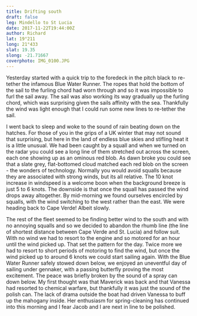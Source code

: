 ```yaml
---
title: Drifting south
draft: false
leg: Mindello to St Lucia
date: 2017-11-22T19:44:00Z
author: Richard
lat: 19°211
long: 21°433
slat: 19.35
slong: -21.71667
coverphoto: IMG_0100.JPG
---
```

Yesterday started with a quick trip to the foredeck in the pitch black to
re-tether the infamous Blue Water Runner. The ropes that hold the
bottom of the sail to the furling chord had worn through and so it was
impossible to furl the sail away. The sail was also working its way
gradually up the furling chord, which was surprising given the sails
affinity with the sea. Thankfully the wind was light enough that I could
run some new lines to re-tether the sail.

I went back to sleep and woke to the sound of rain beating down on the
hatches. For those of you in the grips of a UK winter that may
not sound that surprising, but here in the land of endless blue skies and
stifling heat it is a little unusual. We had been caught by a squall
and when we turned on the radar you could see a long line of them stretched
out across the screen, each one showing up as an
ominous red blob. As dawn broke you could see that a slate grey,
flat-bottomed cloud matched each red blob on the screen - the
wonders of technology. Normally you would avoid squalls because they are
associated with strong winds, but its all relative. The 10 knot
increase in windspeed is a welcome boon when the background breeze is just
5 to 6 knots. The downside is that once the squall has
passed the wind drops away altogether. By mid-morning we found ourselves
encircled by squalls, with the wind switching to the west
rather than the east. We were heading back to Cape Verde! Albeit slowly.

The rest of the fleet seemed to be finding better wind to the south and
with no annoying squalls and so we decided to abandon the
rhumb line (the line of shortest distance between Cape Verde and St. Lucia)
and follow suit. With no wind we had to resort to the engine
and so motored for an hour until the wind picked up. That set the pattern
for the day. Twice more we had to resort to short periods of
motoring to find the wind, but once the wind picked up to around 6 knots we
could start sailing again. With the Blue Water Runner safely
stowed down below, we enjoyed an uneventful day of sailing under gennaker,
with a passing butterfly proving the most excitement. The
peace was briefly broken by the sound of a spray can down below. My first
thought was that Maverick was back and that Vanessa had
resorted to chemical warfare, but thankfully it was just the sound of the
polish can. The lack of drama outside the boat had driven
Vanessa to buff up the mahogany inside. Her enthusiasm for spring-cleaning
has continued into this morning and I fear Jacob and I are
next in line to be polished.

